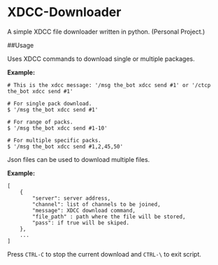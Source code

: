 # XDCC-Downloader

A simple XDCC file downloader written in python. (Personal Project.)

##Usage

Uses XDCC commands to download single or multiple packages.

**Example:**

    # This is the xdcc message: '/msg the_bot xdcc send #1' or '/ctcp the_bot xdcc send #1'
    
    # For single pack download.
    $ '/msg the_bot xdcc send #1'

    # For range of packs.
    $ '/msg the_bot xdcc send #1-10'

    # For multiple specific packs.
    $ '/msg the_bot xdcc send #1,2,45,50'


Json files can be used to download multiple files.

**Example:**

    [
        {
            "server": server address,
            "channel": list of channels to be joined,
            "message": XDCC download command,
            "file_path" : path where the file will be stored,
            "pass": if true will be skiped.
        },
        ...
    ]

Press `CTRL-C` to stop the current download and `CTRL-\` to exit script.


